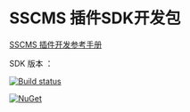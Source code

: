 ﻿# SSCMS 插件SDK开发包

[SSCMS 插件开发参考手册](https://sscms.com/docs/v7/plugin/)

SDK 版本 ：

[![Build status](https://ci.appveyor.com/api/projects/status/dv89ciqao5u9fjgv/branch/master?svg=true)](https://ci.appveyor.com/project/starlying/siteserver-plugin/branch/master)

[![NuGet](https://img.shields.io/nuget/v/SSCMS.svg)](https://www.nuget.org/packages/SSCMS)

